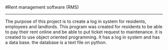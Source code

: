 #Rent management software (RMS)
________________________________
The purpose of this project is to create a log in system for residents, employees and landlords.
This program was created for residents to be able to pay their rent online and be able to put ticket request to maintenance.
it is created to use object oriented programming. It has a log in system and has a data base.
the database is a text file on python.
